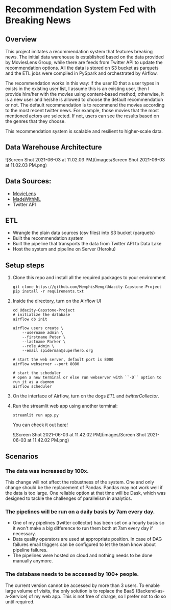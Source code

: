 # Recommendation System Fed with Breaking News



## Overview

This project imitates a recommendation system that features breaking news. The initial data warehouse is established based on the data provided by MoviesLens Group, while there are feeds from Twitter API to update the recommendation options. All the data is stored on S3 bucket as parquets and the ETL jobs were compiled in PySpark and orchestrated by Airflow.

The recommendation works in this way: if the user ID that a user types in exists in the existing user list, I assume this is an existing user, then I provide him/her with the movies using content-based method; otherwise, it is a new user and he/she is allowed to choose the default recommendation or not. The default recommendation is to recommend the movies according to the most recent twitter news. For example, those movies that the most mentioned actors are selected. If not, users can see the results based on the genres that they choose.

This recommendation system is scalable and resilient to higher-scale data.

## Data Warehouse Architecture

![Screen Shot 2021-06-03 at 11.02.03 PM](images/Screen Shot 2021-06-03 at 11.02.03 PM.png)

## Data Sources:

- [MovieLens](https://www.kaggle.com/grouplens/movielens-20m-dataset)
- [MadeWithML](https://madewithml.com)
- Twitter API

## ETL

- Wrangle the plain data sources (csv files) into S3 bucket (parquets)
- Built the recommendation system
- Built the pipeline that transports the data from Twitter API to Data Lake
- Host the system and pipeline on Server (Heroku)

## Setup steps

1. Clone this repo and install all the required packages to your environment

   ```
   git clone https://github.com/MemphisMeng/Udacity-Capstone-Project
   pip install -r requirements.txt
   ```

2. Inside the directory, turn on the Airflow UI

   ```
   cd Udacity-Capstone-Project
   # initialize the database
   airflow db init
   
   airflow users create \
       --username admin \
       --firstname Peter \
       --lastname Parker \
       --role Admin \
       --email spiderman@superhero.org
   
   # start the web server, default port is 8080
   airflow webserver --port 8080
   
   # start the scheduler
   # open a new terminal or else run webserver with ``-D`` option to run it as a daemon
   airflow scheduler
   ```

3. On the interface of Airflow, turn on the dogs *ETL* and *twitterCollector*.

4. Run the streamlit web app using another terminal:

   ```
   streamlit run app.py
   ```

   You can check it out [here](https://recommendation-sys.herokuapp.com)!

   ![Screen Shot 2021-06-03 at 11.42.02 PM](images/Screen Shot 2021-06-03 at 11.42.02 PM.png)

## Scenarios

### The data was increased by 100x.

This change will not affect the robustness of the system. One and only change should be the replacement of Pandas. Pandas may not work well if the data is too large. One reliable option at that time will be Dask, which was designed to tackle the challenges of parallelism in analytics.

### The pipelines will be run on a daily basis by 7am every day.

- One of my pipelines (twitter collector) has been set on a hourly basis so it won't make a big difference to run them both at 7am every day if necessary. 
- Data quality operators are used at appropriate position. In case of DAG failures email triggers can be configured to let the team know about pipeline failures.
- The pipelines were hosted on cloud and nothing needs to be done manually anymore.

### The database needs to be accessed by 100+ people.

The current version cannot be accessed by more than 3 users. To enable large volume of visits, the only solution is to replace the BaaS (Backend-as-a-Service) of my web app. This is not free of charge, so I prefer not to do so until required.
